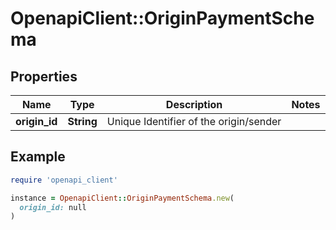 # OpenapiClient::OriginPaymentSchema

## Properties

| Name | Type | Description | Notes |
| ---- | ---- | ----------- | ----- |
| **origin_id** | **String** | Unique Identifier of the origin/sender |  |

## Example

```ruby
require 'openapi_client'

instance = OpenapiClient::OriginPaymentSchema.new(
  origin_id: null
)
```

